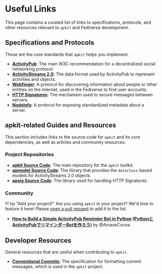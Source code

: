 # Useful Links

This page contains a curated list of links to specifications, protocols, and other resources relevant to `apkit` and Fediverse development.

## Specifications and Protocols

These are the core standards that `apkit` helps you implement.

*   **[ActivityPub](https://www.w3.org/TR/activitypub/)**: The main W3C recommendation for a decentralized social networking protocol.
*   **[ActivityStreams 2.0](https://www.w3.org/TR/activitystreams-core/)**: The data format used by ActivityPub to represent activities and objects.
*   **[Webfinger](https://datatracker.ietf.org/doc/html/rfc7033)**: A protocol for discovering information about people or other entities on the internet, used in the Fediverse to find user accounts.
*   **[HTTP Signatures](https://datatracker.ietf.org/doc/html/draft-cavage-http-signatures-12)**: The mechanism used to secure messages between servers.
*   **[NodeInfo](https://nodeinfo.diaspora.software/)**: A protocol for exposing standardized metadata about a server.

## apkit-related Guides and Resources

This section includes links to the source code for `apkit` and its core dependencies, as well as articles and community resources.

### Project Repositories

*   **[apkit Source Code](https://github.com/fedi-libs/apkit)**: The main repository for the `apkit` toolkit.
*   **[apmodel Source Code](https://github.com/fedi-libs/apmodel)**: The library that provides the `dataclass`-based models for ActivityStreams 2.0 objects.
*   **[apsig Source Code](https://github.com/fedi-libs/apsig)**: The library used for handling HTTP Signatures.

### Community
!!! tip "Add your project!"
    Are you using `apkit` in your project? We'd love to feature it here! Please [open a pull request](https://github.com/fedi-libs/apkit/pulls) to add it to the list.

*   **[How to Build a Simple ActivityPub Reminder Bot in Python](https://hackers.pub/@cocoa/2025/how-to-build-a-simple-activitypub-reminder-bot-in-python) ([PythonとActivityPubでリマインダーBotを作ろう](https://zenn.dev/amasecocoa/articles/1449d43069d549#%E3%81%BE%E3%81%A8%E3%82%81))** by @AmaseCocoa

## Developer Resources

General resources that are useful when contributing to `apkit`.

*   **[Conventional Commits](https://www.conventionalcommits.org/)**: The specification for formatting commit messages, which is used in the `apkit` project.
